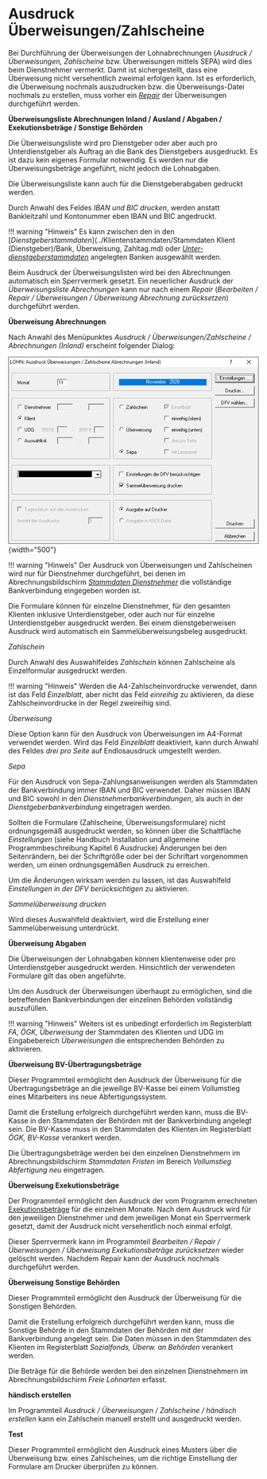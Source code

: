# Ausdruck Überweisungen/Zahlscheine

Bei Durchführung der Überweisungen der Lohnabrechnungen (*Ausdruck / Überweisungen, Zahlscheine* bzw. Überweisungen mittels SEPA) wird dies beim Dienstnehmer vermerkt. Damit ist sichergestellt, dass eine Überweisung nicht versehentlich zweimal erfolgen kann. Ist es erforderlich, die Überweisung nochmals auszudrucken bzw. die Überweisungs-Datei nochmals zu erstellen, muss vorher ein [*Repair*](../Repair.md) der Überweisungen durchgeführt werden.

**Überweisungsliste Abrechnungen Inland / Ausland / Abgaben / Exekutionsbeträge / Sonstige Behörden**

Die Überweisungsliste wird pro Dienstgeber oder aber auch pro Unterdienstgeber als Auftrag an die Bank des Dienstgebers ausgedruckt. Es ist dazu kein eigenes Formular notwendig. Es werden nur die Überweisungsbeträge angeführt, nicht jedoch die Lohnabgaben.

Die Überweisungsliste kann auch für die Dienstgeberabgaben gedruckt werden.

Durch Anwahl des Feldes *IBAN und BIC drucken*, werden anstatt Bankleitzahl und Kontonummer eben IBAN und BIC angedruckt.

!!! warning "Hinweis"
    Es kann zwischen den in den [*Dienstgeberstammdaten*](../Klientenstammdaten/Stammdaten Klient (Dienstgeber)/Bank, Überweisung, Zahltag.md) oder [*Unter­dienstgeberstammdaten*](../Klientenstammdaten/Unterdienstgeber.md) angelegten Banken ausgewählt werden.

Beim Ausdruck der Überweisungslisten wird bei den Abrechnungen automatisch ein Sperrvermerk gesetzt. Ein neuerlicher Ausdruck der *Überweisungsliste Abrechnungen* kann nur nach einem *Repair* (*Bearbeiten / Repair / Überweisungen / Überweisung Abrechnung zurücksetzen*) durchgeführt werden.

**Überweisung Abrechnungen**

Nach Anwahl des Menüpunktes *Ausdruck / Überweisungen/Zahlscheine / Abrechnungen (Inland)* erscheint folgender Dialog:

![Image](<img/image225.png>){width="500"}

!!! warning "Hinweis"
    Der Ausdruck von Überweisungen und Zahlscheinen wird nur für Dienstnehmer durchgeführt, bei denen im Abrechnungsbildschirm [*Stammdaten Dienstnehmer*](../Abrechnungsbildschirme/Stammdaten%20Dienstnehmer.md) die vollständige Bankverbindung eingegeben worden ist.

Die Formulare können für einzelne Dienstnehmer, für den gesamten Klienten inklusive Unterdienstgeber, oder auch nur für einzelne Unterdienstgeber ausgedruckt werden. Bei einem dienstgeberweisen Ausdruck wird automatisch ein Sammelüberweisungsbeleg ausgedruckt.

*Zahlschein*

Durch Anwahl des Auswahlfeldes *Zahlschein* können Zahlscheine als Einzelformular ausgedruckt werden.

!!! warning "Hinweis"
    Werden die A4-Zahlscheinvordrucke verwendet, dann ist das Feld *Einzelblatt,* aber nicht das Feld *einreihig* zu aktivieren, da diese Zahlscheinvordrucke in der Regel zweireihig sind.

*Überweisung*

Diese Option kann für den Ausdruck von Überweisungen im A4-Format verwendet werden. Wird das Feld *Einzelblatt* deaktiviert, kann durch Anwahl des Feldes *drei pro Seite* auf Endlosausdruck umgestellt werden.

*Sepa*

Für den Ausdruck von Sepa-Zahlungsanweisungen werden als Stammdaten der Bankverbindung immer IBAN und BIC verwendet. Daher müssen IBAN und BIC sowohl in den *Dienstnehmerbankverbindungen*, als auch in der *Dienstgeberbankverbindung* eingetragen werden.

Sollten die Formulare (Zahlscheine, Überweisungsformulare) nicht ordnungsgemäß ausgedruckt werden, so können über die Schaltfläche *Einstellungen* (siehe Handbuch Installation und allgemeine Programmbeschreibung Kapitel 6 Ausdrucke) Änderungen bei den Seitenrändern, bei der Schriftgröße oder bei der Schriftart vorgenommen werden, um einen ordnungsgemäßen Ausdruck zu erreichen.

Um die Änderungen wirksam werden zu lassen, ist das Auswahlfeld *Einstellungen in der DFV berücksichtigen* zu aktivieren.

*Sammelüberweisung drucken*

Wird dieses Auswahlfeld deaktiviert, wird die Erstellung einer Sammelüberweisung unterdrückt.

**Überweisung Abgaben**

Die Überweisungen der Lohnabgaben können klientenweise oder pro Unterdienstgeber ausgedruckt werden. Hinsichtlich der verwendeten Formulare gilt das oben angeführte.

Um den Ausdruck der Überweisungen überhaupt zu ermöglichen, sind die betreffenden Bankverbindungen der einzelnen Behörden vollständig auszufüllen.

!!! warning "Hinweis"
    Weiters ist es unbedingt erforderlich im Registerblatt *FA, ÖGK, Überweisung* der Stammdaten des Klienten und UDG im Eingabebereich *Überweisungen* die entsprechenden Behörden zu aktivieren.

**Überweisung BV-Übertragungsbeträge**

Dieser Programmteil ermöglicht den Ausdruck der Überweisung für die Übertragungsbeträge an die jeweilige BV-Kasse bei einem Vollumstieg eines Mitarbeiters ins neue Abfertigungssystem.

Damit die Erstellung erfolgreich durchgeführt werden kann, muss die BV-Kasse in den Stammdaten der Behörden mit der Bankverbindung angelegt sein. Die BV-Kasse muss in den Stammdaten des Klienten im Registerblatt *ÖGK, BV-Kasse* verankert werden.

Die Übertragungsbeträge werden bei den einzelnen Dienstnehmern im Abrechnungsbildschirm *Stammdaten Fristen* im Bereich *Vollumstieg Abfertigung neu* eingetragen.

**Überweisung Exekutionsbeträge**

Der Programmteil ermöglicht den Ausdruck der vom Programm errechneten [Exekutionsbeträge](../Exekutionen/Exekutionsberechnung.md) für die einzelnen Monate. Nach dem Ausdruck wird für den jeweiligen Dienstnehmer und dem jeweiligen Monat ein Sperrvermerk gesetzt, damit der Ausdruck nicht versehentlich noch einmal erfolgt.

Dieser Sperrvermerk kann im Programmteil *Bearbeiten / Repair / Überweisungen / Überweisung Exekutionsbeträge zurücksetzen* wieder gelöscht werden. Nachdem Repair kann der Ausdruck nochmals durchgeführt werden.

**Überweisung Sonstige Behörden**

Dieser Programmteil ermöglicht den Ausdruck der Überweisung für die Sonstigen Behörden.

Damit die Erstellung erfolgreich durchgeführt werden kann, muss die Sonstige Behörde in den Stammdaten der Behörden mit der Bankverbindung angelegt sein. Die Daten müssen in den Stammdaten des Klienten im Registerblatt *Sozialfonds, Überw. an Behörden* verankert werden.

Die Beträge für die Behörde werden bei den einzelnen Dienstnehmern im Abrechnungsbildschirm *Freie Lohnarten* erfasst.

**händisch erstellen**

Im Programmteil *Ausdruck / Überweisungen / Zahlscheine / händisch erstellen* kann ein Zahlschein manuell erstellt und ausgedruckt werden.

**Test**

Dieser Programmteil ermöglicht den Ausdruck eines Musters über die Überweisung bzw. eines Zahlscheines, um die richtige Einstellung der Formulare am Drucker überprüfen zu können.